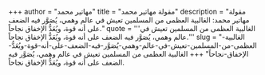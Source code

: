 +++
author = "مهاتير محمد"
title = "مقولة مهاتير محمد"
description = "مقولة مهاتير محمد: الغالبية العظمى من المسلمين تعيش في عالم وهمي، يُصَوَّر فيه الضعف على أنه قوة، ويُعَدُّ الإخفاق نجاحاً."
quote = '''الغالبية العظمى من المسلمين تعيش في عالم وهمي، يُصَوَّر فيه الضعف على أنه قوة، ويُعَدُّ الإخفاق نجاحاً.'''
slug = "الغالبية-العظمى-من-المسلمين-تعيش-في-عالم-وهمي-يُصَوَّر-فيه-الضعف-على-أنه-قوة-ويُعَدُّ-الإخفاق-نجاحاً"
+++
الغالبية العظمى من المسلمين تعيش في عالم وهمي، يُصَوَّر فيه الضعف على أنه قوة، ويُعَدُّ الإخفاق نجاحاً.
